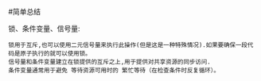 #简单总结

锁、条件变量、信号量:

    锁用于互斥,也可以使用二元信号量来执行此操作(但是这是一种特殊情况).如果要确保一段代码是原子执行的就可以使用锁。
    信号量和条件变量建立在锁提供的互斥之上,用于提供对共享资源的同步访问.
    条件变量通常用于避免 等待资源可用时的 繁忙等待（在检查条件时反复循环）。
    
